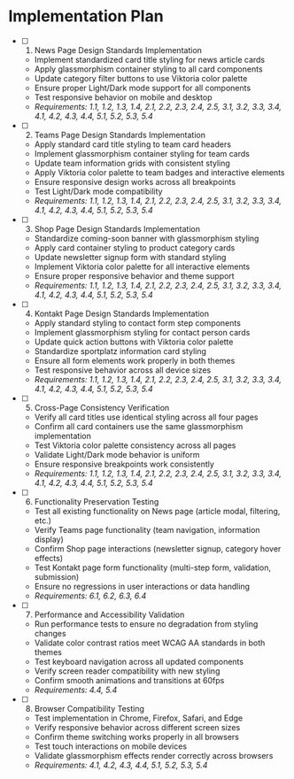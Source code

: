 # Implementation Plan

- [ ] 1. News Page Design Standards Implementation
  - Implement standardized card title styling for news article cards
  - Apply glassmorphism container styling to all card components
  - Update category filter buttons to use Viktoria color palette
  - Ensure proper Light/Dark mode support for all components
  - Test responsive behavior on mobile and desktop
  - _Requirements: 1.1, 1.2, 1.3, 1.4, 2.1, 2.2, 2.3, 2.4, 2.5, 3.1, 3.2, 3.3, 3.4, 4.1, 4.2, 4.3, 4.4, 5.1, 5.2, 5.3, 5.4_

- [ ] 2. Teams Page Design Standards Implementation
  - Apply standard card title styling to team card headers
  - Implement glassmorphism container styling for team cards
  - Update team information grids with consistent styling
  - Apply Viktoria color palette to team badges and interactive elements
  - Ensure responsive design works across all breakpoints
  - Test Light/Dark mode compatibility
  - _Requirements: 1.1, 1.2, 1.3, 1.4, 2.1, 2.2, 2.3, 2.4, 2.5, 3.1, 3.2, 3.3, 3.4, 4.1, 4.2, 4.3, 4.4, 5.1, 5.2, 5.3, 5.4_

- [ ] 3. Shop Page Design Standards Implementation
  - Standardize coming-soon banner with glassmorphism styling
  - Apply card container styling to product category cards
  - Update newsletter signup form with standard styling
  - Implement Viktoria color palette for all interactive elements
  - Ensure proper responsive behavior and theme support
  - _Requirements: 1.1, 1.2, 1.3, 1.4, 2.1, 2.2, 2.3, 2.4, 2.5, 3.1, 3.2, 3.3, 3.4, 4.1, 4.2, 4.3, 4.4, 5.1, 5.2, 5.3, 5.4_

- [ ] 4. Kontakt Page Design Standards Implementation
  - Apply standard styling to contact form step components
  - Implement glassmorphism styling for contact person cards
  - Update quick action buttons with Viktoria color palette
  - Standardize sportplatz information card styling
  - Ensure all form elements work properly in both themes
  - Test responsive behavior across all device sizes
  - _Requirements: 1.1, 1.2, 1.3, 1.4, 2.1, 2.2, 2.3, 2.4, 2.5, 3.1, 3.2, 3.3, 3.4, 4.1, 4.2, 4.3, 4.4, 5.1, 5.2, 5.3, 5.4_

- [ ] 5. Cross-Page Consistency Verification
  - Verify all card titles use identical styling across all four pages
  - Confirm all card containers use the same glassmorphism implementation
  - Test Viktoria color palette consistency across all pages
  - Validate Light/Dark mode behavior is uniform
  - Ensure responsive breakpoints work consistently
  - _Requirements: 1.1, 1.2, 1.3, 1.4, 2.1, 2.2, 2.3, 2.4, 2.5, 3.1, 3.2, 3.3, 3.4, 4.1, 4.2, 4.3, 4.4, 5.1, 5.2, 5.3, 5.4_

- [ ] 6. Functionality Preservation Testing
  - Test all existing functionality on News page (article modal, filtering, etc.)
  - Verify Teams page functionality (team navigation, information display)
  - Confirm Shop page interactions (newsletter signup, category hover effects)
  - Test Kontakt page form functionality (multi-step form, validation, submission)
  - Ensure no regressions in user interactions or data handling
  - _Requirements: 6.1, 6.2, 6.3, 6.4_

- [ ] 7. Performance and Accessibility Validation
  - Run performance tests to ensure no degradation from styling changes
  - Validate color contrast ratios meet WCAG AA standards in both themes
  - Test keyboard navigation across all updated components
  - Verify screen reader compatibility with new styling
  - Confirm smooth animations and transitions at 60fps
  - _Requirements: 4.4, 5.4_

- [ ] 8. Browser Compatibility Testing
  - Test implementation in Chrome, Firefox, Safari, and Edge
  - Verify responsive behavior across different screen sizes
  - Confirm theme switching works properly in all browsers
  - Test touch interactions on mobile devices
  - Validate glassmorphism effects render correctly across browsers
  - _Requirements: 4.1, 4.2, 4.3, 4.4, 5.1, 5.2, 5.3, 5.4_